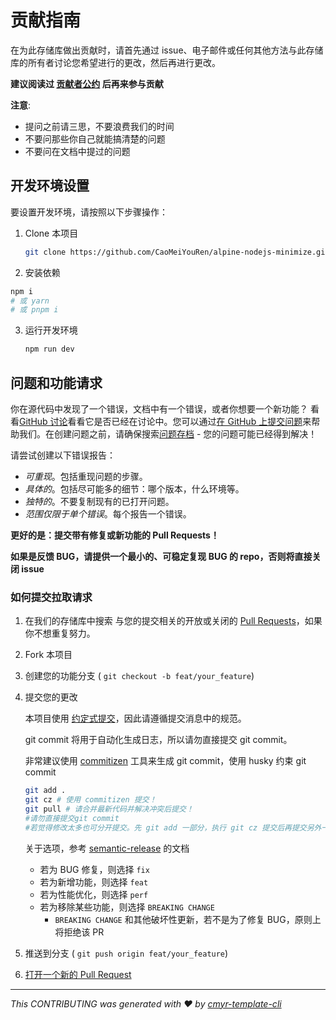 # 贡献指南

在为此存储库做出贡献时，请首先通过 issue、电子邮件或任何其他方法与此存储库的所有者讨论您希望进行的更改，然后再进行更改。

**建议阅读过 [贡献者公约](https://www.contributor-covenant.org/zh-cn/version/2/0/code_of_conduct/) 后再来参与贡献**

**注意**:

- 提问之前请三思，不要浪费我们的时间
- 不要问那些你自己就能搞清楚的问题
- 不要问在文档中提过的问题

## 开发环境设置

要设置开发环境，请按照以下步骤操作：

1. Clone 本项目

   ```sh
   git clone https://github.com/CaoMeiYouRen/alpine-nodejs-minimize.git
   ```

2.  安装依赖

   ```sh
   npm i
   # 或 yarn
   # 或 pnpm i
   ```
3.  运行开发环境

    ```sh
    npm run dev
    ```

## 问题和功能请求

你在源代码中发现了一个错误，文档中有一个错误，或者你想要一个新功能？ 看看[GitHub 讨论](https://github.com/CaoMeiYouRen/alpine-nodejs-minimize/discussions)看看它是否已经在讨论中。您可以通过[在 GitHub 上提交问题](https://github.com/CaoMeiYouRen/alpine-nodejs-minimize/issues)来帮助我们。在创建问题之前，请确保搜索[问题存档](https://github.com/CaoMeiYouRen/alpine-nodejs-minimize/issues?q=is%3Aissue+is%3Aclosed) - 您的问题可能已经得到解决！

请尝试创建以下错误报告：

- *可重现*。包括重现问题的步骤。
- *具体的*。包括尽可能多的细节：哪个版本，什么环境等。
- *独特的*。不要复制现有的已打开问题。
- *范围仅限于单个错误*。每个报告一个错误。

**更好的是：提交带有修复或新功能的 Pull Requests！**

**如果是反馈 BUG，请提供一个最小的、可稳定复现 BUG 的 repo，否则将直接关闭 issue**

### 如何提交拉取请求

1. 在我们的存储库中搜索 与您的提交相关的开放或关闭的 [Pull Requests](https://github.com/CaoMeiYouRen/alpine-nodejs-minimize/pulls)，如果你不想重复努力。

2. Fork 本项目

3. 创建您的功能分支 ( `git checkout -b feat/your_feature`)

4. 提交您的更改

   本项目使用 [约定式提交](https://www.conventionalcommits.org/zh-hans/v1.0.0/)，因此请遵循提交消息中的规范。
   
   git commit 将用于自动化生成日志，所以请勿直接提交 git commit。
   
   非常建议使用 [commitizen](https://github.com/commitizen/cz-cli) 工具来生成 git commit，使用 husky 约束 git commit

    ```sh
    git add .
    git cz # 使用 commitizen 提交！
    git pull # 请合并最新代码并解决冲突后提交！
    #请勿直接提交git commit
    #若觉得修改太多也可分开提交。先 git add 一部分，执行 git cz 提交后再提交另外一部分
    ```

    关于选项，参考 [semantic-release](https://github.com/semantic-release/semantic-release) 的文档

    -   若为 BUG 修复，则选择 `fix`
    -   若为新增功能，则选择 `feat`
    -   若为性能优化，则选择 `perf`
    -   若为移除某些功能，则选择 `BREAKING CHANGE`
        -    `BREAKING CHANGE` 和其他破坏性更新，若不是为了修复 BUG，原则上将拒绝该 PR


5. 推送到分支 ( `git push origin feat/your_feature`)

6. [打开一个新的 Pull Request](https://github.com/CaoMeiYouRen/alpine-nodejs-minimize/compare?expand=1)

***
_This CONTRIBUTING was generated with ❤️ by [cmyr-template-cli](https://github.com/CaoMeiYouRen/cmyr-template-cli)_
